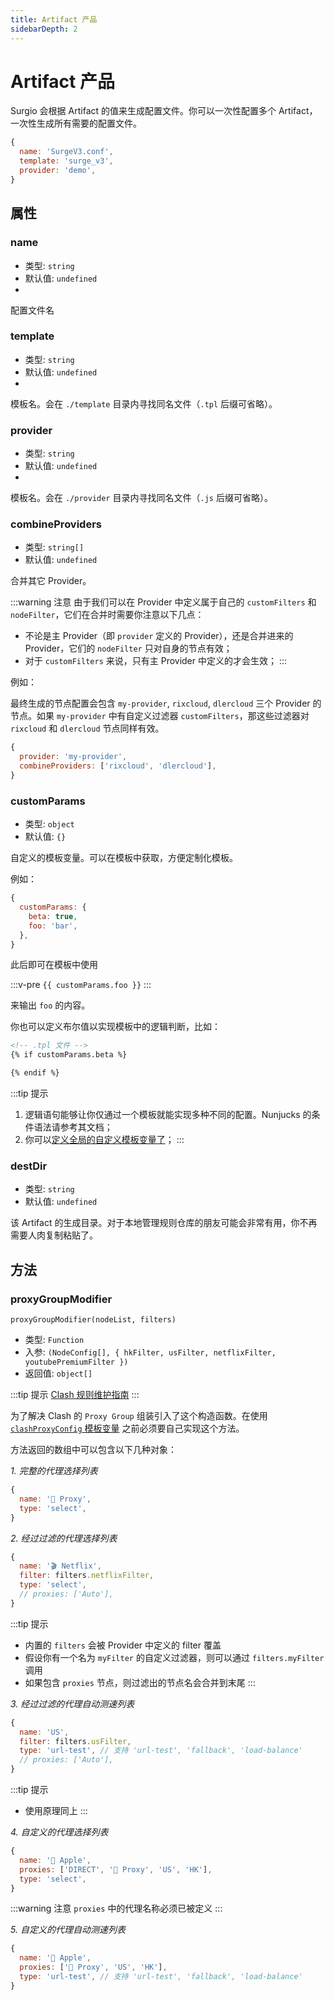 ```yaml
---
title: Artifact 产品
sidebarDepth: 2
---
```


# Artifact 产品

Surgio 会根据 Artifact 的值来生成配置文件。你可以一次性配置多个 Artifact，一次性生成所有需要的配置文件。

```js
{
  name: 'SurgeV3.conf',
  template: 'surge_v3',
  provider: 'demo',
}
```

## 属性

### name

- 类型: `string`
- 默认值: `undefined`
- <Badge text="必须" vertical="middle" />

配置文件名

### template

- 类型: `string`
- 默认值: `undefined`
- <Badge text="必须" vertical="middle" />

模板名。会在 `./template` 目录内寻找同名文件（`.tpl` 后缀可省略）。

### provider

- 类型: `string`
- 默认值: `undefined`
- <Badge text="必须" vertical="middle" />

模板名。会在 `./provider` 目录内寻找同名文件（`.js` 后缀可省略）。

### combineProviders

- 类型: `string[]`
- 默认值: `undefined`

合并其它 Provider。

:::warning 注意
由于我们可以在 Provider 中定义属于自己的 `customFilters` 和 `nodeFilter`，它们在合并时需要你注意以下几点：
- 不论是主 Provider（即 `provider` 定义的 Provider），还是合并进来的 Provider，它们的 `nodeFilter` 只对自身的节点有效；
- 对于 `customFilters` 来说，只有主 Provider 中定义的才会生效；
:::

例如：

最终生成的节点配置会包含 `my-provider`, `rixcloud`, `dlercloud` 三个 Provider 的节点。如果 `my-provider` 中有自定义过滤器 `customFilters`，那这些过滤器对 `rixcloud` 和 `dlercloud` 节点同样有效。

```js
{
  provider: 'my-provider',
  combineProviders: ['rixcloud', 'dlercloud'],
}
```

### customParams

- 类型: `object`
- 默认值: `{}`

自定义的模板变量。可以在模板中获取，方便定制化模板。

例如：

```js
{
  customParams: {
    beta: true,
    foo: 'bar',
  },
}
```

此后即可在模板中使用 

:::v-pre
`{{ customParams.foo }}`
:::

来输出 `foo` 的内容。

你也可以定义布尔值以实现模板中的逻辑判断，比如：

```html
<!-- .tpl 文件 -->
{% if customParams.beta %}

{% endif %}
```

:::tip 提示
1. 逻辑语句能够让你仅通过一个模板就能实现多种不同的配置。Nunjucks 的条件语法请参考其文档；
2. 你可以[定义全局的自定义模板变量了](/guide/custom-config.md#customparams)；
:::

### destDir

- 类型: `string`
- 默认值: `undefined`

该 Artifact 的生成目录。对于本地管理规则仓库的朋友可能会非常有用，你不再需要人肉复制粘贴了。

## 方法

### proxyGroupModifier

`proxyGroupModifier(nodeList, filters)`

- 类型: `Function`
- 入参: `(NodeConfig[], { hkFilter, usFilter, netflixFilter, youtubePremiumFilter })`
- 返回值: `object[]`

:::tip 提示
[Clash 规则维护指南](/guide/client/clash.md)
:::

为了解决 Clash 的 `Proxy Group` 组装引入了这个构造函数。在使用 [`clashProxyConfig` 模板变量](/guide/custom-template#clashproxyconfig) 之前必须要自己实现这个方法。

方法返回的数组中可以包含以下几种对象：

*1. 完整的代理选择列表*

```js
{
  name: '🚀 Proxy',
  type: 'select',
}
```

*2. 经过过滤的代理选择列表*

```js
{
  name: '🎬 Netflix',
  filter: filters.netflixFilter,
  type: 'select',
  // proxies: ['Auto'],
}
```

:::tip 提示
- 内置的 `filters` 会被 Provider 中定义的 filter 覆盖
- 假设你有一个名为 `myFilter` 的自定义过滤器，则可以通过 `filters.myFilter` 调用
- 如果包含 `proxies` 节点，则过滤出的节点名会合并到末尾
:::

*3. 经过过滤的代理自动测速列表*

```js
{
  name: 'US',
  filter: filters.usFilter,
  type: 'url-test', // 支持 'url-test', 'fallback', 'load-balance'
  // proxies: ['Auto'],
}
```

:::tip 提示
- 使用原理同上
:::

*4. 自定义的代理选择列表*

```js
{
  name: '🍎 Apple',
  proxies: ['DIRECT', '🚀 Proxy', 'US', 'HK'],
  type: 'select',
}
```

:::warning 注意
`proxies` 中的代理名称必须已被定义
:::

*5. 自定义的代理自动测速列表*

```js
{
  name: '🍎 Apple',
  proxies: ['🚀 Proxy', 'US', 'HK'],
  type: 'url-test', // 支持 'url-test', 'fallback', 'load-balance'
}
```
